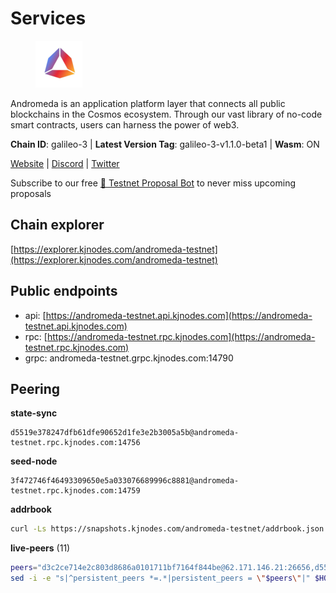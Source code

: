 # Services

<figure><img src="https://raw.githubusercontent.com/kj89/cosmos-images/main/logos/andromeda.png" alt=""><figcaption></figcaption></figure>

Andromeda is an application platform layer that connects all  public blockchains in the Cosmos ecosystem. Through our vast  library of no-code smart contracts, users can harness the power of web3.

**Chain ID**: galileo-3 | **Latest Version Tag**: galileo-3-v1.1.0-beta1 | **Wasm**: ON

[Website](https://www.andromedaprotocol.io) | [Discord](https://discord.gg/wzM3kSN3sE) | [Twitter](https://twitter.com/andromedaprot)



Subscribe to our free [🤖 Testnet Proposal Bot](https://t.me/kjnodes_testnet_proposal_bot) to never miss upcoming proposals


## Chain explorer
[https://explorer.kjnodes.com/andromeda-testnet](https://explorer.kjnodes.com/andromeda-testnet)

## Public endpoints

* api: [https://andromeda-testnet.api.kjnodes.com](https://andromeda-testnet.api.kjnodes.com)
* rpc: [https://andromeda-testnet.rpc.kjnodes.com](https://andromeda-testnet.rpc.kjnodes.com)
* grpc: andromeda-testnet.grpc.kjnodes.com:14790

## Peering

**state-sync**

```text
d5519e378247dfb61dfe90652d1fe3e2b3005a5b@andromeda-testnet.rpc.kjnodes.com:14756
```

**seed-node**

```text
3f472746f46493309650e5a033076689996c8881@andromeda-testnet.rpc.kjnodes.com:14759
```

**addrbook**
```bash
curl -Ls https://snapshots.kjnodes.com/andromeda-testnet/addrbook.json > $HOME/.andromedad/config/addrbook.json
```

**live-peers** (11)
```bash
peers="d3c2ce714e2c803d8686a0101711bf7164f844be@62.171.146.21:26656,d5519e378247dfb61dfe90652d1fe3e2b3005a5b@65.109.68.190:14756,f58c0d432b28ebefb7573ab23cb394e67098c347@209.126.81.240:26636,b9836aff6d8e79b9a04b4a2a80d6007bf33a526b@198.244.179.125:32069,e61f287d51edab6f6dbe00a8b804614443ee6f82@80.85.242.117:26656,20248068f368f5d1eda74646d2bfd1fcdaffb3e1@89.58.59.75:60656,56f709e56ef9e95fcfd9376e28f4afdd1178ca09@65.109.30.90:38656,04f999a256386af81147442b05ffd4022313de2c@146.190.116.68:20156,3969b8ddc6d0ed9f2deb0265e4b26e88c5cb894a@149.102.150.250:30656,54188a9dea5ded1d891aa6c3c0e2a403322b1707@178.54.78.180:16656,c06d5254e4ecb69ccae41feff4d75de2dd92154d@149.102.138.176:26656"
sed -i -e "s|^persistent_peers *=.*|persistent_peers = \"$peers\"|" $HOME/.andromedad/config/config.toml
```
